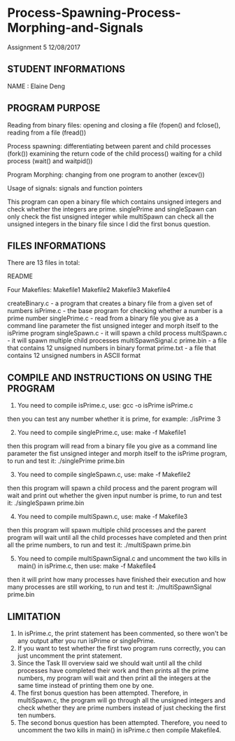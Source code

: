 # Process-Spawning-Process-Morphing-and-Signals
Assignment 5  12/08/2017

STUDENT INFORMATIONS
-------------------
NAME : Elaine Deng


PROGRAM PURPOSE
---------------
Reading from binary files:
  opening and closing a file (fopen() and fclose(), reading from a file (fread())

Process spawning:
  differentiating between parent and child processes (fork())
  examining the return code of the child process()
  waiting for a child process (wait() and waitpid())

Program Morphing:
  changing from one program to another (excev())

Usage of signals:
  signals and function pointers

This program can open a binary file which contains unsigned integers and check whether the integers are prime. singlePrime and singleSpawn can only check the fist unsigned integer while multiSpawn can check all the unsigned integers in the binary file since I did the first bonus question.

FILES INFORMATIONS
------------------
There are 13 files in total:

README

Four Makefiles:
Makefile1
Makefile2
Makefile3
Makefile4

createBinary.c - a program that creates a binary file from a given set of numbers
isPrime.c - the base program for checking whether a number is a prime number
singlePrime.c - read from a binary file you give as a command line parameter the fist unsigned integer and morph itself to the isPrime program
singleSpawn.c - it will spawn a child process
multiSpawn.c - it will spawn multiple child processes
multiSpawnSignal.c
prime.bin - a file that contains 12 unsigned numbers in binary format
prime.txt - a file that contains 12 unsigned numbers in ASCII format

COMPILE AND INSTRUCTIONS ON USING THE PROGRAM
---------------------------------------------
1. You need to compile isPrime.c, use:
gcc -o isPrime isPrime.c

then you can test any number whether it is prime, for example:
./isPrime 3

2. You need to compile singlePrime.c, use:
make -f Makefile1

then this program will read from a binary file you give as a command line parameter the fist unsigned integer and morph itself to the isPrime program, to run and test it:
./singlePrime prime.bin

3. You need to compile singleSpawn.c, use:
make -f Makefile2

then this program will spawn a child process and the parent program will wait and print out whether the given input number is prime, to run and test it:
./singleSpawn prime.bin

4. You need to compile multiSpawn.c, use:
make -f Makefile3

then this program will spawn multiple child processes and the parent program will wait until all the child processes have completed and then print all the prime numbers, to run and test it:
./multiSpawn prime.bin

5. You need to compile multiSpawnSignal.c and uncomment the two kills in main() in isPrime.c, then use:
make -f Makefile4

then it will print how many processes have finished their execution and how many processes are still working, to run and test it:
./multiSpawnSignal prime.bin


LIMITATION
----------
1. In isPrime.c, the print statement has been commented, so there won't be any output after you run isPrime or singlePrime.
2. If you want to test whether the first two program runs correctly, you can just uncomment the print statement.
3. Since the Task III overview said we should wait until all the child processes have completed their work and then prints all the prime numbers, my program will wait and then print all the integers at the same time instead of printing them one by one.
4. The first bonus question has been attempted. Therefore, in multiSpawn.c, the program will go through all the unsigned integers and check whether they are prime numbers instead of just checking the first ten numbers.
5. The second bonus question has been attempted. Therefore, you need to uncomment the two kills in main() in isPrime.c then compile Makefile4.
